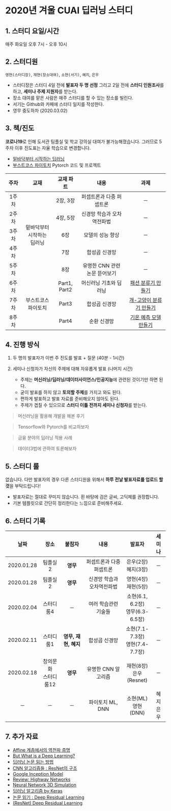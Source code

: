 # 2020년 겨울 CUAI 딥러닝 스터디

## 1. 스터디 요일/시간

매주 화요일 오후 7시 - 오후 10시

## 2. 스터디원

`영현(스터디장)`, `재현(장소대여)`, `소현(서기)`, `혜지`, `은우`

- 스터디장은 스터디 4일 전에 **발표자 두 명 선정** 그리고 2일 전에 **스터디 인원조사**를 하고, **세미나 주제 지원자**를 받는다.
- 장소 대여를 맡은 사람은 매주 스터디를 할 수 있는 장소를 빌린다.
- 서기는 Github와 카페에 스터디 일지를 작성한다.
- 영무 중도하차 (2020.03.02)

## 3. 책/진도

**코로나19**로 인해 도서관 팀플실 및 학교 강의실 대여가 불가능해졌습니다. 그러므로 5주차 이후 진도표는 자율 학습으로 변경합니다.

- [밑바닥부터 시작하는 딥러닝](http://www.yes24.com/Product/Goods/34970929?Acode=101)
- [부스트코스 파이토치](https://www.edwith.org/boostcourse-dl-pytorch) Pytorch 코드 및 프로젝트

<table style="text-align:center;">
    <thread>
        <tr>
            <th width="10%">주차</th>
            <th width="20%">교재</th>
            <th width="15%">교재 파트</th>
            <th width="30%">내용</th>
            <th width="25%">과제</th>
        </tr>
    </thread>
    <tbody>
        <tr>
            <td align="center">1주차</td>
            <td align="center" rowspan="5">밑바닥부터<br>시작하는<br>딥러닝</td>
            <td align="center">2장, 3장</td>
            <td align="center">퍼셉트론과 다중 퍼셉트론</td>
            <td align="center">─</td>
        </tr>
        <tr>
            <td align="center">2주차</td>
            <td align="center">4장, 5장</td>
            <td align="center">신경망 학습과 오차역전파법</td>
            <td align="center">─</td>
        </tr>
        <tr>
            <td align="center">3주차</td>
            <td align="center">6장</td>
            <td align="center">모델의 성능 향상</td>
            <td align="center">─</td>
        </tr>
        <tr>
            <td align="center">4주차</td>
            <td align="center">7장</td>
            <td align="center">합성곱 신경망</td>
            <td align="center">─</td>
        </tr>
        <tr>
            <td align="center">5주차</td>
            <td align="center">8장</td>
            <td align="center">유명한 CNN 관련 논문 뜯어보기</td>
            <td align="center">─</td>
        </tr>
        <tr>
            <td align="center">6주차</td>
            <td align="center" rowspan="3">부스트코스 파이토치</td>
            <td align="center">Part1, Part2</td>
            <td align="center">머신러닝 기초와 딥러닝</td>
            <td align="center"><a href="https://www.edwith.org/boostcourse-dl-pytorch/joinLectures/24380">패션 분류기 만들기</a></td>
        </tr>
        <tr>
            <td align="center">7주차</td>
            <td align="center">Part3</td>
            <td align="center">합성곱 신경망</td>
            <td align="center"><a href="https://www.edwith.org/boostcourse-dl-pytorch/joinLectures/24381">개-고양이 분류기 만들기</a></td>
        </tr>
        <tr>
            <td align="center">8주차</td>
            <td align="center">Part4</td>
            <td align="center">순환 신경망</td>
            <td align="center"><a href="https://www.edwith.org/boostcourse-dl-pytorch/joinLectures/24382">기온 예측 모델 만들기</a></td>
        </tr>
    </tbody>
</table>

## 4. 진행 방식

1. 두 명의 발표자가 이번 주 진도를 발표 + 질문 (40분 - 1시간)
2. 세미나 신청자가 자신의 주제에 대해 자유롭게 발표 (나머지 시간)

   - 주제는 **머신러닝/딥러닝/데이터사이언스/인공지능**에 관련된 것이기만 하면 된다.
   - 굳이 발표를 하지 않고 **토의할 주제**를 가지고 와도 된다.
   - 편하게 발표하고 발표 자료를 준비해오지 않아도 된다.
   - 주제가 겹칠 수 있으므로 **스터디 이틀 전까지 세미나 신청자**를 받는다.

> 머신러닝을 활용해 개발을 해본 후기

> Tensorflow와 Pytorch를 비교하보자

> 금융 분야의 딥러닝 적용 사례

> 데이터3법에 관하여 토론해보자

## 5. 스터디 룰

없습니다. 다만 발표자의 경우 다른 스터디원을 위해서 **하루 전날 발표자료를 업로드 할 것**을 부탁드립니다!

- 발표자료는 절대로 꾸미지 않습니다. 횐 바탕에 검은 글씨, 고딕체를 권장합니다.
- 기본 템플릿으로 간단히 정리한다는 느낌으로 준비해주세요.

## 6. 스터디 기록

<table style="text-align:center;">
    <thread>
        <tr>
            <th width="10%">날짜</th>
            <th width="15%">장소</th>
            <th width="17%">불참자</th>
            <th width="30%">내용</th>
            <th width="18%">발표자</th>
            <th width="10%">세미나</th>
        </tr>
    </thread>
    <tbody>
        <tr>
            <td align="center">2020.01.28</td>
            <td align="center">팀플실2</td>
            <td align="center"><b>영무</b></td>
            <td align="center">퍼셉트론과 다중 퍼셉트론</td>
            <td align="center">은우(2장)<br>혜지(3장)</td>
            <td align="center">─</td>
        </tr>
        <tr>
            <td align="center">2020.01.28</td>
            <td align="center">팀플실2</td>
            <td align="center"><b>영무</b></td>
            <td align="center">신경망 학습과 오차역전파법</td>
            <td align="center">영현(4장)<br>재현(5장)</td>
            <td align="center">─</td>
        </tr>
        <tr>
            <td align="center">2020.02.04</td>
            <td align="center">스터디룸4</td>
            <td align="center">─</td>
            <td align="center">여러 학습관련 기술들</td>
            <td align="center">소현(6.1, 6.2장)<br>영무(6.3-6.5장)</td>
            <td align="center">─</td>
        </tr>
        <tr>
            <td align="center">2020.02.11</td>
            <td align="center">스터디룸1</td>
            <td align="center"><b>영무, 재현, 혜지</b></td>
            <td align="center">합성곱 신경망</td>
            <td align="center">소현(7.1-7.3장)<br>영현(7.4-7.7장)</td>
            <td align="center">─</td>
        </tr>
        <tr>
            <td align="center">2020.02.18</td>
            <td align="center">창의문화<br>스터디룸12</td>
            <td align="center"><b>영무</b></td>
            <td align="center">유명한 CNN 알고리즘</td>
            <td align="center">재현(8장)<br>은우(Resnet)</td>
            <td align="center">─</td>
        </tr>
        <tr>
            <td align="center">─</td>
            <td align="center">─</td>
            <td align="center">─</td>
            <td align="center">파이토치 ML, DNN</td>
            <td align="center">소현(ML)<br>영현(DNN)</td>
            <td align="center">혜지<br>은우</td>
        </tr>
    </tbody>
</table>

## 7. 추가 자료

- [Affine 계층에서의 역전파 증명](http://cs231n.stanford.edu/handouts/linear-backprop.pdf)
- [But What is a Deep Learning?](https://www.youtube.com/watch?v=aircAruvnKk)
- [딥러닝 논문 읽는 방법](https://github.com/HYU-AILAB/ai-seminar/wiki/%EB%85%BC%EB%AC%B8-%EC%84%A0%EC%A0%95-%EB%B0%8F-%EC%9D%BD%EB%8A%94-%EB%B0%A9%EB%B2%95)
- [CNN 알고리즘들 : ResNet의 구조](https://bskyvision.com/644)
- [Google Inception Model](https://norman3.github.io/papers/docs/google_inception.html)
- [Review: Highway Networks](https://towardsdatascience.com/review-highway-networks-gating-function-to-highway-image-classification-5a33833797b5)
- [Neural Network 3D Simulation](https://www.youtube.com/watch?v=3JQ3hYko51Y&feature=youtu.be)
- [딥러닝 알고리즘 by Keras](https://github.com/Machine-Learning-Tokyo/DL-workshop-series/blob/master/Part%20I%20-%20Convolution%20Operations/ConvNets.ipynb)
- [논문 읽기 : Deep Residual Learning](https://leechamin.tistory.com/184)
- [(ResNet) Deep Residual Learning](https://sike6054.github.io/blog/paper/first-post/)
